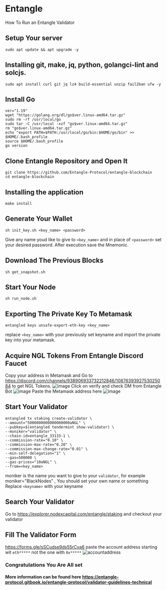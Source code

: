 # Entangle
How To Run an Entangle Validator
## Setup Your server
```
sudo apt update && apt upgrade -y
```
##  Installing git, make, jq, python, golangci-lint and solcjs.
```
sudo apt install curl git jq lz4 build-essential unzip fail2ban ufw -y
```
## Install Go
```
ver="1.19"
wget "https://golang.org/dl/go$ver.linux-amd64.tar.gz"
sudo rm -rf /usr/local/go
sudo tar -C /usr/local -xzf "go$ver.linux-amd64.tar.gz"
rm "go$ver.linux-amd64.tar.gz"
echo "export PATH=$PATH:/usr/local/go/bin:$HOME/go/bin" >> $HOME/.bash_profile
source $HOME/.bash_profile
go version
```
## Clone Entangle Repository and Open It
```
git clone https://github.com/Entangle-Protocol/entangle-blockchain
cd entangle-blockchain
```
## Installing the application
```
make install
```
## Generate Your Wallet
```
sh init_key.sh <key_name> <password>
```
Give any name youd like to give to `<key_name>` and in place of `<password>` set your desired password. After execution save the Mnemonic.
## Download The Previous Blocks
```
sh get_snapshot.sh
```
## Start Your Node
```
sh run_node.sh
```
## Exporting The Private Key To Metamask
```
entangled keys unsafe-export-eth-key <key_name>
```
replace `<key_name>` with your previously set keyname and import the private key into your metamask. 
## Acquire NGL Tokens From Entangle Discord Faucet
Copy your address in Metamask and Go to https://discord.com/channels/938906933732212846/1087639392753025084 to get NGL Tokens.
![image](https://github.com/blacknodes/Entangle/assets/85839823/64fdaadc-b0ae-46b8-a751-83b44a013be9)
Click on verify and check DM from Entangle Bot
![image](https://github.com/blacknodes/Entangle/assets/85839823/eceb38d4-f356-4335-80cf-554eece8e5e8)
Paste the Metamask address here
![image](https://github.com/blacknodes/Entangle/assets/85839823/b692396e-3ee9-46c6-92e6-156afb6c3442)

## Start Your Validator
```
entangled tx staking create-validator \
--amount="5000000000000000000aNGL" \
--pubkey=$(entangled tendermint show-validator) \
--moniker="validator" \
--chain-id=entangle_33133-1 \
--commission-rate="0.10" \
--commission-max-rate="0.20" \
--commission-max-change-rate="0.01" \
--min-self-delegation="1" \
--gas=500000 \
--gas-prices="10aNGL" \
--from=<key_name>
```
moniker is the name you want to give to your `validator`, for example moniker="BlackNodes" , You should set your own name or something
Replace `<keyname>` with your keyname 
## Search Your Validator
Go to https://explorer.nodexcapital.com/entangle/staking and checkout your validator
## Fill The Validator Form
https://forms.gle/sSCudse9ds55rCva6
paste the account address starting wit `eth*****` not the one with `0x*****`
![accountaddress](https://github.com/blacknodes/Entangle/assets/85839823/1e3d7bf2-959f-4940-bd58-9dce0b4cf0a2)

### Congratulations You Are All set

#### More information can be found here https://entangle-protocol.gitbook.io/entangle-protocol/validator-guidelines-technical
